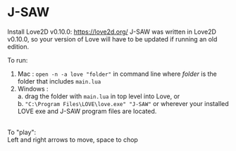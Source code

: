 # J-SAW

Install Love2D v0.10.0: https://love2d.org/
J-SAW was written in Love2D v0.10.0, so your version of Love will have to be updated if running an old edition.

To run:<br>
  1. Mac : `open -n -a love "folder"` in command line where <i>folder</i> is the folder that includes `main.lua`<br>
  2. Windows : <br>
   a. drag the folder with `main.lua` in top level into Love, or<br>
   b. `"C:\Program Files\LOVE\love.exe" "J-SAW"` or wherever your installed LOVE exe and J-SAW program files are located.<br><br>

To "play":<br>
  Left and right arrows to move, space to chop
